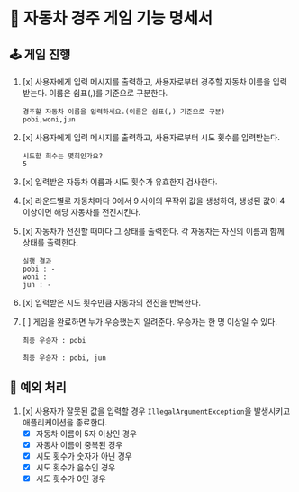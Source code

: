 # 🚗 자동차 경주 게임 기능 명세서

## 🕹️ 게임 진행

1. [x] 사용자에게 입력 메시지를 출력하고, 사용자로부터 경주할 자동차 이름을 입력받는다. 이름은 쉼표(,)를 기준으로 구분한다.

    ```
    경주할 자동차 이름을 입력하세요.(이름은 쉼표(,) 기준으로 구분)
    pobi,woni,jun
    ```

2. [x] 사용자에게 입력 메시지를 출력하고, 사용자로부터 시도 횟수를 입력받는다.

    ```
    시도할 회수는 몇회인가요?
    5
    ```

3. [x] 입력받은 자동차 이름과 시도 횟수가 유효한지 검사한다.

4. [x] 라운드별로 자동차마다 0에서 9 사이의 무작위 값을 생성하여, 생성된 값이 4 이상이면 해당 자동차를 전진시킨다.

5. [x] 자동차가 전진할 때마다 그 상태를 출력한다. 각 자동차는 자신의 이름과 함께 상태를 출력한다.

    ```
    실행 결과
    pobi : -
    woni : 
    jun : -
    ```
   
6. [x] 입력받은 시도 횟수만큼 자동차의 전진을 반복한다.
   
7. [ ] 게임을 완료하면 누가 우승했는지 알려준다. 우승자는 한 명 이상일 수 있다.
    
    ```
    최종 우승자 : pobi
    ```
    ```
    최종 우승자 : pobi, jun
    ```

## 👾 예외 처리

1. [x] 사용자가 잘못된 값을 입력할 경우 `IllegalArgumentException`을 발생시키고 애플리케이션을 종료한다.
   - [x] 자동차 이름이 5자 이상인 경우
   - [x] 자동차 이름이 중복된 경우
   - [x] 시도 횟수가 숫자가 아닌 경우
   - [x] 시도 횟수가 음수인 경우
   - [x] 시도 횟수가 0인 경우